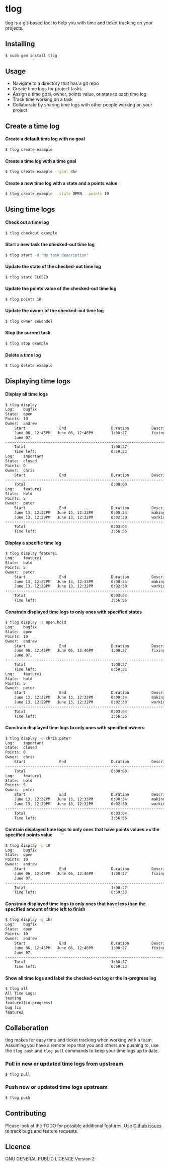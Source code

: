 tlog
============================================

tlog is a git-based tool to help you with time and ticket tracking on your projects. 

## Installing
```bash
$ sudo gem install tlog
```

## Usage
* Navigate to a directory that has a git repo
* Create time logs for project tasks
* Assign a time goal, owner, points value, or state to each time log
* Track time working on a task
* Collaborate by sharing time logs with other people working on your project

## Create a time log

#### Create a default time log with no goal
```bash
$ tlog create example 
```

#### Create a time log with a time goal
```bash
$ tlog create example --goal 4hr
```

#### Create a new time log with a state and a points value
```bash
$ tlog create example --state OPEN --points 10
```

## Using time logs

#### Check out a time log
```bash
$ tlog checkout example
```

#### Start a new task the checked-out time log
```bash
$ tlog start -d "My task description"
```

#### Update the state of the checked-out time log
```bash
$ tlog state CLOSED
```

#### Update the points value of the checked-out time log
```bash
$ tlog points 10
```

#### Update the owner of the checked-out time log
```bash
$ tlog owner cewendel
```

#### Stop the current task
```bash
$ tlog stop example
```

#### Delete a time log
```bash
$ tlog delete example
```

## Displaying time logs

#### Display all time logs
```bash
$ tlog display
Log:    bugfix
State:  open
Points: 10
Owner:  andrew
	Start               End                    Duration          Description
	June 06, 12:45PM   June 06, 12:46PM        1:00:27           fixing really bad bug
	June 07, 
----------------------------------------------------------------------------------------------------
	Total                                      1:00:27 
	Time left:                                 0:59:33
Log:    important
State:  closed
Points: 0
Owner:  chris
	Start               End                    Duration          Description
----------------------------------------------------------------------------------------------------
	Total                                      0:00:00 
Log:    feature1
State:  hold
Points: 5
Owner:  peter
	Start               End                    Duration          Description
	June 13, 12:32PM   June 13, 12:33PM        0:00:34           making sure new feature works
	June 13, 12:29PM   June 13, 12:32PM        0:02:30           working on new feature
----------------------------------------------------------------------------------------------------
	Total                                      0:03:04 
	Time left:                                 3:56:56
``` 

#### Display a specific time log
```bash
$ tlog display feature1
Log:    feature1
State:  hold
Points: 5
Owner:  peter
	Start               End                    Duration          Description
	June 13, 12:32PM   June 13, 12:33PM        0:00:34           making sure new feature works
	June 13, 12:29PM   June 13, 12:32PM        0:02:30           working on new feature
----------------------------------------------------------------------------------------------------
	Total                                      0:03:04 
	Time left:                                 3:56:56
```

#### Constrain displayed time logs to only ones with specified states
```bash
$ tlog display -s open,hold
Log:    bugfix
State:  open
Points: 10
Owner:  andrew
	Start               End                    Duration          Description
	June 06, 12:45PM   June 06, 12:46PM        1:00:27           fixing really bad bug
	June 07, 
----------------------------------------------------------------------------------------------------
	Total                                      1:00:27 
	Time left:                                 0:59:33
Log:    feature1
State:  hold
Points: 5
Owner:  peter
	Start               End                    Duration          Description
	June 13, 12:32PM   June 13, 12:33PM        0:00:34           making sure new feature works
	June 13, 12:29PM   June 13, 12:32PM        0:02:30           working on new feature
----------------------------------------------------------------------------------------------------
	Total                                      0:03:04 
	Time left:                                 3:56:56
```
#### Constrain displayed time logs to only ones with specified owners
```bash
$ tlog display -o chris,peter
Log:    important
State:  closed
Points: 0
Owner:  chris
	Start               End                    Duration          Description
----------------------------------------------------------------------------------------------------
	Total                                      0:00:00 
Log:    feature1
State:  hold
Points: 5
Owner:  peter
	Start               End                    Duration          Description
	June 13, 12:32PM   June 13, 12:33PM        0:00:34           making sure new feature works
	June 13, 12:29PM   June 13, 12:32PM        0:02:30           working on new feature
----------------------------------------------------------------------------------------------------
	Total                                      0:03:04 
	Time left:                                 3:56:56
```

#### Contrain displayed time logs to only ones that have points values >= the specified points value
```bash
$ tlog display -p 10
Log:    bugfix
State:  open
Points: 10
Owner:  andrew
	Start               End                    Duration          Description
	June 06, 12:45PM   June 06, 12:46PM        1:00:27           fixing really bad bug
	June 07, 
----------------------------------------------------------------------------------------------------
	Total                                      1:00:27 
	Time left:                                 0:59:33
```

#### Constrain displayed time logs to only ones that have less than the specified amount of time left to finish
```bash
$ tlog display -g 1hr
Log:    bugfix
State:  open
Points: 10
Owner:  andrew
	Start               End                    Duration          Description
	June 06, 12:45PM   June 06, 12:46PM        1:00:27           fixing really bad bug
	June 07, 
----------------------------------------------------------------------------------------------------
	Total                                      1:00:27 
	Time left:                                 0:59:33
```

#### Show all time logs and label the checked-out log or the in-progress log
```bash
$ tlog all
All Time Logs:
testing
feature1(in-progress)
bug fix
feature2
```

## Collaboration

tlog makes for easy time and ticket tracking when working with a team. Assuming you have a remote repo that you and others are pushing to, use the `tlog push` and `tlog pull` commands to keep your time logs up to date.

### Pull in new or updated time logs from upstream
```bash
$ tlog pull
```

### Push new or updated time logs upstream
```bash
$ tlog push
```

## Contributing

Please look at the TODO for possible additional features. Use [Github issues](https://github.com/cewendel/tlog/issues) to track bugs and feature requests.

## Licence

GNU GENERAL PUBLIC LICENCE Version 2
